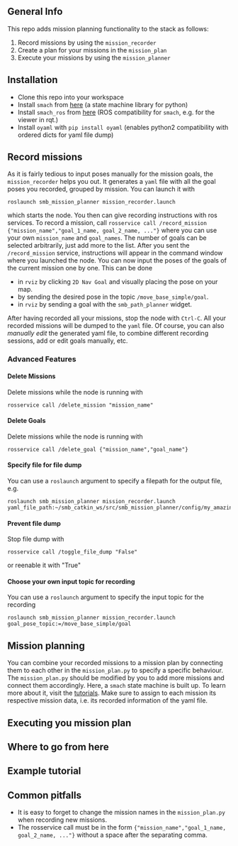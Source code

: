 ## General Info

This repo adds mission planning functionality to the stack as follows:

1. Record missions by using the `mission_recorder`
2. Create a plan for your missions in the `mission_plan`
3. Execute your missions by using the `mission_planner`


## Installation

- Clone this repo into your workspace
- Install `smach` from [here](http://wiki.ros.org/smach) (a state machine library for python)
- Install `smach_ros` from [here](http://wiki.ros.org/smach_ros) (ROS compatibility for `smach`, e.g. for the viewer in rqt.)
- Install `oyaml` with `pip install oyaml` (enables python2 compatibility with ordered dicts for yaml file dump)







## Record missions

As it is fairly tedious to input poses manually for the mission goals, the `mission_recorder` helps you out.
It generates a `yaml` file with all the goal poses you recorded, grouped by mission.
You can launch it with 
```
roslaunch smb_mission_planner mission_recorder.launch
```
which starts the node. 
You then can give recording instructions with ros services. 
To record a mission, call
`rosservice call /record_mission {"mission_name","goal_1_name, goal_2_name, ..."}`
where you can use your own `mission_name` and `goal_names`.
The number of goals can be selected arbitrarily, just add more to the list.
After you sent the `/record_mission` service, instructions will appear in the command window where you launched the node.
You can now input the poses of the goals of the current mission one by one.
This can be done 

- in `rviz` by clicking `2D Nav Goal` and visually placing the pose on your map. 
- by sending the desired pose in the topic `/move_base_simple/goal`.
- in `rviz` by sending a goal with the `smb_path_planner` widget.

After having recorded all your missions, stop the node with `Ctrl-C`. 
All your recorded missions will be dumped to the `yaml` file.
Of course, you can also *manually edit* the generated yaml file, to combine different recording sessions, add or edit goals manually, etc.

### Advanced Features

#### Delete Missions
Delete missions while the node is running with
```
rosservice call /delete_mission "mission_name"
```

#### Delete Goals
Delete missions while the node is running with
```
rosservice call /delete_goal {"mission_name","goal_name"}
```

#### Specify file for file dump
You can use a `roslaunch` argument to specify a filepath for the output file, e.g.
```
roslaunch smb_mission_planner mission_recorder.launch yaml_file_path:~/smb_catkin_ws/src/smb_mission_planner/config/my_amazing_config.yaml
```

#### Prevent file dump
Stop file dump with
```
rosservice call /toggle_file_dump "False"
```
or reenable it with "True"


#### Choose your own input topic for recording
You can use a `roslaunch` argument to specify the input topic for the recording
```
roslaunch smb_mission_planner mission_recorder.launch goal_pose_topic:=/move_base_simple/goal
```





## Mission planning

You can combine your recorded missions to a mission plan by connecting them to each other in the `mission_plan.py` to specify a specific behaviour.
The `mission_plan.py` should be modified by you to add more missions and connect them accordingly.
Here, a `smach` state machine is built up.
To learn more about it, visit the [tutorials](http://wiki.ros.org/smach/Tutorials).
Make sure to assign to each mission its respective mission data, i.e. its recorded information of the yaml file.



## Executing you mission plan




## Where to go from here








## Example tutorial



## Common pitfalls

- It is easy to forget to change the mission names in the `mission_plan.py` when recording new missions.
- The rosservice call must be in the form `{"mission_name","goal_1_name, goal_2_name, ..."}` without a space after the separating comma.









